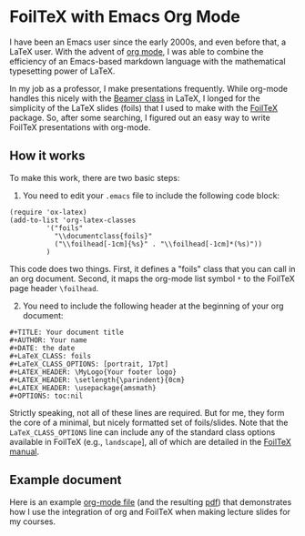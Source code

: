 # FoilTeX with Emacs Org Mode

I have been an Emacs user since the early 2000s, and even before that, a LaTeX user. With the advent of [org mode](https://orgmode.org/), I was able to combine the efficiency of an Emacs-based markdown language with the mathematical typesetting power of LaTeX. 

In my job as a professor, I make presentations frequently. While org-mode handles this nicely with the [Beamer class](https://orgmode.org/worg/exporters/beamer/tutorial.html) in LaTeX, I longed for the simplicity of the LaTeX slides (foils) that I used to make with the [FoilTeX](https://ctan.org/pkg/foiltex?lang=en) package.  So, after some searching, I figured out an easy way to write FoilTeX presentations with org-mode.

## How it works

To make this work, there are two basic steps:

1. You need to edit your `.emacs` file to include the following code block:

```
(require 'ox-latex)
(add-to-list 'org-latex-classes
	     '("foils"
	       "\\documentclass{foils}"
	       ("\\foilhead[-1cm]{%s}" . "\\foilhead[-1cm]*(%s)"))
	     )
```

This code does two things. First, it defines a "foils" class that you can call in an org document. Second, it maps the org-mode list symbol `*` to the FoilTeX page header `\foilhead`.

2. You need to include the following header at the beginning of your org document:

```
#+TITLE: Your document title
#+AUTHOR: Your name
#+DATE: the date 
#+LaTeX_CLASS: foils
#+LaTeX_CLASS_OPTIONS: [portrait, 17pt]
#+LATEX_HEADER: \MyLogo{Your footer logo}
#+LATEX_HEADER: \setlength{\parindent}{0cm}
#+LATEX_HEADER: \usepackage{amsmath}
#+OPTIONS: toc:nil
```

Strictly speaking, not all of these lines are required. But for me, they form the core of a minimal, but nicely formatted set of foils/slides.  Note that the `LaTeX_CLASS_OPTIONS` line can include any of the standard class options available in FoilTeX (e.g., `landscape`], all of which are detailed in the [FoilTeX manual](http://ftp.math.purdue.edu/mirrors/ctan.org/macros/latex/contrib/foiltex/foiltex.pdf).

## Example document

Here is an example [org-mode file](https://raw.githubusercontent.com/tomfaulkenberry/orgFoils/master/example.org) (and the resulting [pdf](example.pdf)) that demonstrates how I use the integration of org and FoilTeX when making lecture slides for my courses.
